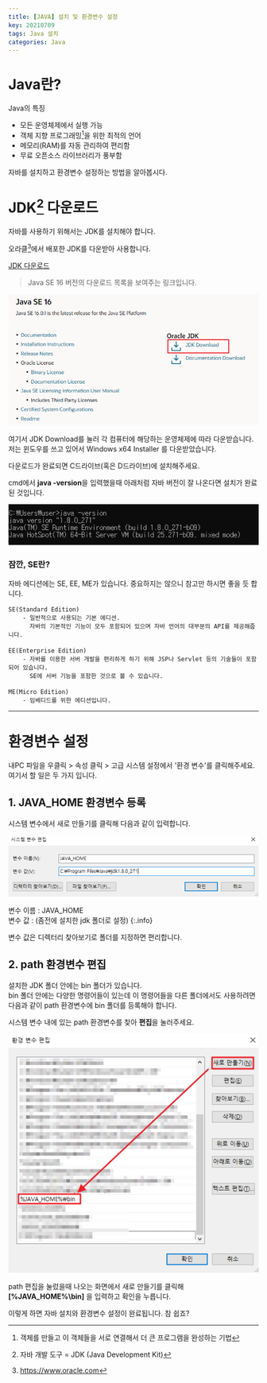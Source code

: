 ```yaml
---
title: [JAVA] 설치 및 환경변수 설정
key: 20210709
tags: Java 설치
categories: Java
---
```

  
    
# Java란?

Java의 특징

* 모든 운영체제에서 실행 가능
* 객체 지향 프로그래밍[^1]을 위한 최적의 언어
* 메모리(RAM)를 자동 관리하여 편리함
* 무료 오픈소스 라이브러리가 풍부함
  
[^1]: 객체를 만들고 이 객체들을 서로 연결해서 더 큰 프로그램을 완성하는 기법

자바를 설치하고 환경변수 설정하는 방법을 알아봅시다.
  
  
# JDK[^2] 다운로드
  
[^2]: 자바 개발 도구 = JDK (Java Development Kit)
  
자바를 사용하기 위해서는 JDK를 설치해야 합니다.
  
오라클[^3]에서 배포한 JDK를 다운받아 사용합니다.

[^3]: <https://www.oracle.com>
  
[JDK 다운로드](https://www.oracle.com/java/technologies/javase-downloads.html)
  
> Java SE 16 버전의 다운로드 목록을 보여주는 링크입니다.
  
  
  
![다운로드](/assets/images/post/2021-07-09-java-start-se.png)
  
여기서 JDK Download를 눌러 각 컴퓨터에 해당하는 운영체제에 따라 다운받습니다.<br>
저는 윈도우를 쓰고 있어서 Windows x64 Installer 를 다운받았습니다.
  
  
다운로드가 완료되면 C드라이브(혹은 D드라이브)에 설치해주세요.

cmd에서 **java -version**을 입력했을때 아래처럼 자바 버전이 잘 나온다면 설치가 완료된 것입니다.

![cmd](/assets/images/post/2021-07-09-java-start-cmd.png)


### 잠깐, SE란?
  
자바 에디션에는 SE, EE, ME가 있습니다.
중요하지는 않으니 참고만 하시면 좋을 듯 합니다.

~~~
SE(Standard Edition)
    - 일반적으로 사용되는 기본 에디션. 
      자바의 기본적인 기능이 모두 포함되어 있으며 자바 언어의 대부분의 API를 제공해줍니다.

EE(Enterprise Edition)
    - 자바를 이용한 서버 개발을 편리하게 하기 위해 JSP나 Servlet 등의 기술들이 포함되어 있습니다.
      SE에 서버 기능을 포함한 것으로 볼 수 있습니다.

ME(Micro Edition)
    - 임베디드를 위한 에디션입니다.
~~~
  
  
***
  
# 환경변수 설정
  
  
내PC 파일을 우클릭 > 속성 클릭 > 고급 시스템 설정에서 '환경 변수'를 클릭해주세요.<br>
여기서 할 일은 두 가지 입니다.
  
  
## 1. JAVA_HOME 환경변수 등록
  
  
시스템 변수에서 새로 만들기를 클릭해 다음과 같이 입력합니다.
  
![JAVA_HOME](/assets/images/post/2021-07-09-java-start-javahome.png)


변수 이름 : JAVA_HOME  
변수 값 : (좀전에 설치한 jdk 폴더로 설정)
{:.info}

변수 값은 디렉터리 찾아보기로 폴더를 지정하면 편리합니다.
  
  
## 2. path 환경변수 편집
  
설치한 JDK 폴더 안에는 bin 폴더가 있습니다.  
bin 폴더 안에는 다양한 명령어들이 있는데 이 명령어들을 다른 폴더에서도 사용하려면  
다음과 같이 path 환경변수에 bin 폴더를 등록해야 합니다.

시스템 변수 내에 있는 path 환경변수를 찾아 **편집**을 눌러주세요.  
  
![path](/assets/images/post/2021-07-09-java-start-path.png)
  
  
path 편집을 눌렀을때 나오는 화면에서 새로 만들기를 클릭해
**[%JAVA_HOME%\bin]**
을 입력하고 확인을 누릅니다.
  
  
  
이렇게 하면 자바 설치와 환경변수 설정이 완료됩니다. 참 쉽죠?
  
  